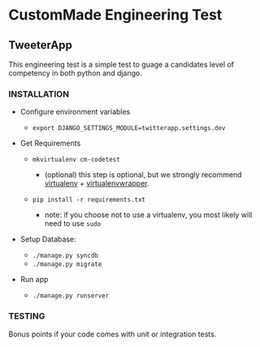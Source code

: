 # CustomMade Engineering Test
## TweeterApp
This engineering test is a simple test to guage a candidates level of competency in both python and django.

### INSTALLATION

* Configure environment variables

    * ```export DJANGO_SETTINGS_MODULE=twitterapp.settings.dev```

* Get Requirements
    * ```mkvirtualenv cm-codetest```
        * (optional) this step is optional, but we strongly recommend [virtualenv](http://www.virtualenv.org/en/latest/) + [virtualenvwrapper](http://virtualenvwrapper.readthedocs.org/en/latest/).

    * ```pip install -r requirements.txt```
        * note: if you choose not to use a virtualenv, you most likely will need to use `sudo`
* Setup Database:
    * ```./manage.py syncdb``` 
    * ```./manage.py migrate```

* Run app
    * ```./manage.py runserver```



### TESTING

Bonus points if your code comes with unit or integration tests.